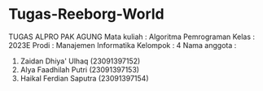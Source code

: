 # Tugas-Reeborg-World
TUGAS ALPRO PAK AGUNG
Mata kuliah : Algoritma Pemrograman
Kelas : 2023E
Prodi : Manajemen Informatika
Kelompok : 4
Nama anggota : 
1. Zaidan Dhiya' Ulhaq (23091397152)
2. Alya Faadhilah Putri (23091397153)
3. Haikal Ferdian Saputra (23091397154)

